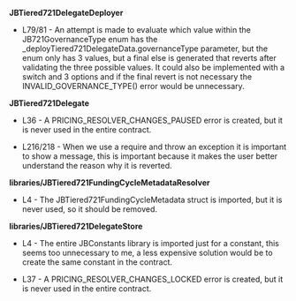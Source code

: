 **JBTiered721DelegateDeployer**
- L79/81 - An attempt is made to evaluate which value within the JB721GovernanceType enum has the _deployTiered721DelegateData.governanceType parameter, but the enum only has 3 values, but a final else is generated that reverts after validating the three possible values.
It could also be implemented with a switch and 3 options and if the final revert is not necessary the INVALID_GOVERNANCE_TYPE() error would be unnecessary.


**JBTiered721Delegate**
- L36 - A PRICING_RESOLVER_CHANGES_PAUSED error is created, but it is never used in the entire contract.

- L216/218 - When we use a require and throw an exception it is important to show a message, this is important because it makes the user better understand the reason why it is reverted. 


**libraries/JBTiered721FundingCycleMetadataResolver**
- L4 - The JBTiered721FundingCycleMetadata struct is imported, but it is never used, so it should be removed.


**libraries/JBTiered721DelegateStore**
- L4 - The entire JBConstants library is imported just for a constant, this seems too unnecessary to me, a less expensive solution would be to create the same constant in the contract.

- L37 - A PRICING_RESOLVER_CHANGES_LOCKED error is created, but it is never used in the entire contract.

